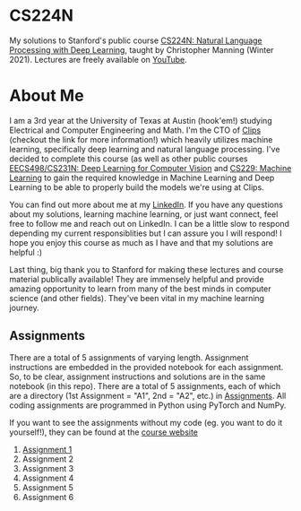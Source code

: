 # CS224N
My solutions to Stanford's public course [CS224N: Natural Language Processing with Deep Learning](https://web.stanford.edu/class/cs224n/), taught by Christopher Manning (Winter 2021).
Lectures are freely available on [YouTube](https://www.youtube.com/playlist?list=PLoROMvodv4rOSH4v6133s9LFPRHjEmbmJ). 

# About Me
I am a 3rd year at the University of Texas at Austin (hook'em!) studying Electrical and Computer Engineering and Math. I'm the CTO of [Clips](https://www.clipsai.com/) (checkout the link for more information!) which heavily utilizes machine learning, specifically deep learning and natural language processing. I've decided to complete this course (as well as other public courses [EECS498/CS231N: Deep Learning for Computer Vision](https://github.com/bensmidt/EECS-498-DL-Computer-Vision) and [CS229: Machine Learning](https://github.com/bensmidt/CS229-ML-Autumn-2018) to gain the required knowledge in Machine Learning and Deep Learning to be able to properly build the models we're using at Clips. 

You can find out more about me at my [LinkedIn](https://www.linkedin.com/in/benjamin-smidt/). If you have any questions about my solutions, learning machine learning, or just want connect, feel free to follow me and reach out on LinkedIn. I can be a little slow to respond depending my current responsiblities but I can assure you I will respond! I hope you enjoy this course as much as I have and that my solutions are helpful :)

Last thing, big thank you to Stanford for making these lectures and course material publically available! They are immensely helpful and provide amazing opportunity to learn from many of the best minds in computer science (and other fields). They've been vital in my machine learning journey. 

## Assignments
There are a total of 5 assignments of varying length. Assignment instructions are embedded in the provided notebook for each assignment. So, to be clear, assignment instructions and solutions are in the same notebook (in this repo). There are a total of 5 assignments, each of which are a directory (1st Assignment = "A1", 2nd = "A2", etc.) in [Assignments](). All coding assignments are programmed in Python using PyTorch and NumPy. 

If you want to see the assignments without my code (eg. you want to do it yourself!), they can be found at the [course website](https://web.stanford.edu/class/cs224n/index.html#schedule)

1. [Assignment 1](https://github.com/bensmidt/CS224N-Deep-Learning-NLP/tree/main/PS1/a1)
2. Assignment 2
3. Assignment 3
4. Assignment 4
5. Assignment 5
6. Assignment 6

